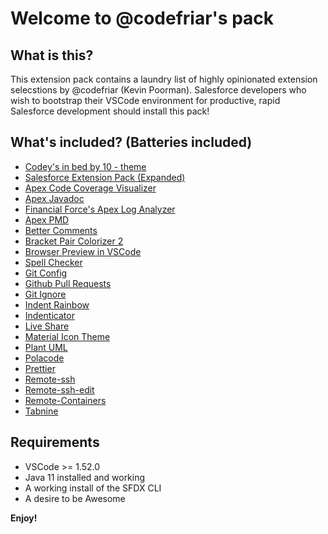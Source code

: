 # Welcome to @codefriar's pack

## What is this?

This extension pack contains a laundry list of highly opinionated extension selecstions by @codefriar (Kevin Poorman). Salesforce developers who wish to bootstrap their VSCode environment for productive, rapid Salesforce development should install this pack!

## What's included? (Batteries included)

-   [Codey's in bed by 10 - theme](https://marketplace.visualstudio.com/items?itemName=salesforce.codey-s-in-bed-by-10)
-   [Salesforce Extension Pack (Expanded)](https://marketplace.visualstudio.com/items?itemName=salesforce.salesforcedx-vscode-expanded)
-   [Apex Code Coverage Visualizer](https://marketplace.visualstudio.com/items?itemName=modicatech.apex-code-coverage-visualizer)
-   [Apex Javadoc](https://marketplace.visualstudio.com/items?itemName=btamburrino.apex-javadoc)
-   [Financial Force's Apex Log Analyzer](https://marketplace.visualstudio.com/items?itemName=financialforce.lana)
-   [Apex PMD](https://marketplace.visualstudio.com/items?itemName=chuckjonas.apex-pmd)
-   [Better Comments](https://marketplace.visualstudio.com/items?itemName=aaron-bond.better-comments)
-   [Bracket Pair Colorizer 2](https://marketplace.visualstudio.com/items?itemName=coenraads.bracket-pair-colorizer-2)
-   [Browser Preview in VSCode](https://marketplace.visualstudio.com/items?itemName=auchenberg.vscode-browser-preview)
-   [Spell Checker](https://marketplace.visualstudio.com/items?itemName=streetsidesoftware.code-spell-checker)
-   [Git Config](https://marketplace.visualstudio.com/items?itemName=sidneys1.gitconfig)
-   [Github Pull Requests](https://marketplace.visualstudio.com/items?itemName=github.vscode-pull-request-github)
-   [Git Ignore](https://marketplace.visualstudio.com/items?itemName=michelemelluso.gitignore)
-   [Indent Rainbow](https://marketplace.visualstudio.com/items?itemName=oderwat.indent-rainbow)
-   [Indenticator](https://marketplace.visualstudio.com/items?itemName=sirtori.indenticator)
-   [Live Share](https://marketplace.visualstudio.com/items?itemName=ms-vsliveshare.vsliveshare)
-   [Material Icon Theme](https://marketplace.visualstudio.com/items?itemName=pkief.material-icon-theme)
-   [Plant UML](https://marketplace.visualstudio.com/items?itemName=jebbs.plantuml)
-   [Polacode](https://marketplace.visualstudio.com/items?itemName=pnp.polacode)
-   [Prettier](https://marketplace.visualstudio.com/items?itemName=esbenp.prettier-vscode)
-   [Remote-ssh](https://marketplace.visualstudio.com/items?itemName=ms-vscode-remote.remote-ssh)
-   [Remote-ssh-edit](https://marketplace.visualstudio.com/items?itemName=ms-vscode-remote.remote-ssh-edit)
-   [Remote-Containers](https://marketplace.visualstudio.com/items?itemName=ms-vscode-remote.remote-containers)
-   [Tabnine](https://marketplace.visualstudio.com/items?itemName=TabNine.tabnine-vscod)

## Requirements

-   VSCode >= 1.52.0
-   Java 11 installed and working
-   A working install of the SFDX CLI
-   A desire to be Awesome

**Enjoy!**
